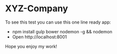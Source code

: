 XYZ-Company
===========

To see this test you can use this one line ready app:

- npm install gulp bower nodemon -g && nodemon
- Open http://localhost:8001 

Hope you enjoy my work!